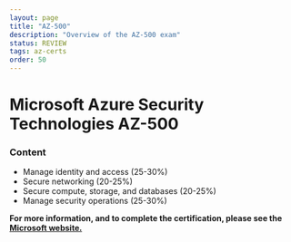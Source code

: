 ```yaml
---
layout: page
title: "AZ-500"
description: "Overview of the AZ-500 exam"
status: REVIEW
tags: az-certs
order: 50
---
```

# Microsoft Azure Security Technologies AZ-500

### Content

- Manage identity and access (25-30%)
- Secure networking (20-25%)
- Secure compute, storage, and databases (20-25%)
- Manage security operations (25-30%)

**For more information, and to complete the certification, please see the [Microsoft website.][az-500]**

[az-500]: https://learn.microsoft.com/en-gb/credentials/certifications/exams/az-500/